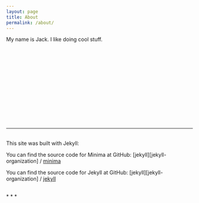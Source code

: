 ```yaml
---
layout: page
title: About
permalink: /about/
---
```


My name is Jack. I like doing cool stuff.

<br/>
<br/>
<br/>
<br/>
<br/>
<br/>
<br/>
<br/>
<br/>
<br/>
<br/>
<br/>

* * *
<br/>
This site was built with Jekyll:

You can find the source code for Minima at GitHub:
[jekyll][jekyll-organization] /
[minima](https://github.com/jekyll/minima)

You can find the source code for Jekyll at GitHub:
[jekyll][jekyll-organization] /
[jekyll](https://github.com/jekyll/jekyll)

<br/>
* * *
